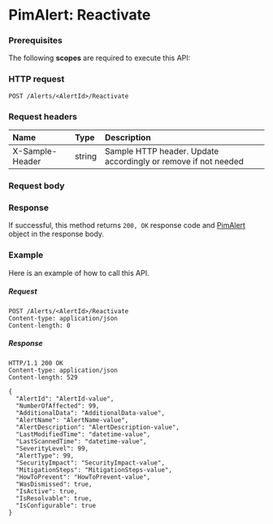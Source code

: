 # PimAlert: Reactivate


### Prerequisites
The following **scopes** are required to execute this API: 
### HTTP request
<!-- { "blockType": "ignored" } -->
```http
POST /Alerts/<AlertId>/Reactivate

```
### Request headers
| Name       | Type | Description|
|:---------------|:--------|:----------|
| X-Sample-Header  | string  | Sample HTTP header. Update accordingly or remove if not needed|

### Request body

### Response
If successful, this method returns `200, OK` response code and [PimAlert](../resources/pimalert.md) object in the response body.

### Example
Here is an example of how to call this API.
##### Request
<!-- {
  "blockType": "request",
  "name": "pimalert_reactivate"
}-->
```http
POST /Alerts/<AlertId>/Reactivate
Content-type: application/json
Content-length: 0
```

##### Response
<!-- {
  "blockType": "response",
  "truncated": false,
  "@odata.type": "pimalert"
} -->
```http
HTTP/1.1 200 OK
Content-type: application/json
Content-length: 529

{
  "AlertId": "AlertId-value",
  "NumberOfAffected": 99,
  "AdditionalData": "AdditionalData-value",
  "AlertName": "AlertName-value",
  "AlertDescription": "AlertDescription-value",
  "LastModifiedTime": "datetime-value",
  "LastScannedTime": "datetime-value",
  "SeverityLevel": 99,
  "AlertType": 99,
  "SecurityImpact": "SecurityImpact-value",
  "MitigationSteps": "MitigationSteps-value",
  "HowToPrevent": "HowToPrevent-value",
  "WasDismissed": true,
  "IsActive": true,
  "IsResolvable": true,
  "IsConfigurable": true
}
```

<!-- uuid: f8b8f18e-47e4-4e34-a44b-222c007c013c
2015-10-16 23:06:07 UTC -->
<!-- {
  "type": "#page.annotation",
  "description": "PimAlert: Reactivate",
  "keywords": "",
  "section": "documentation",
  "tocPath": ""
}-->
